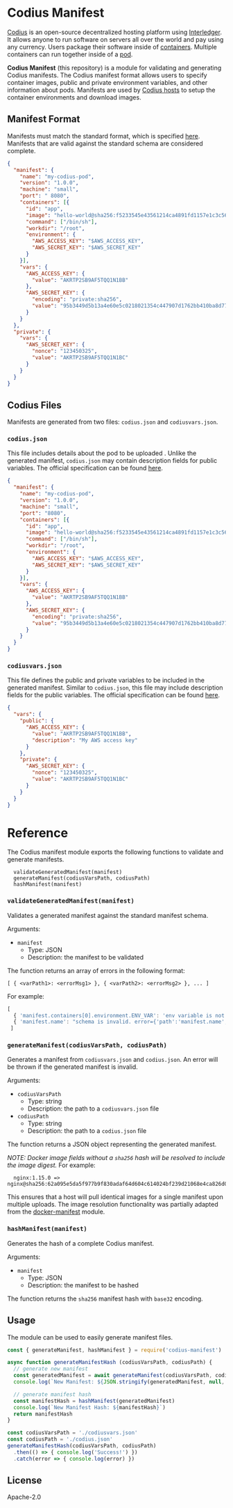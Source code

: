 # Codius Manifest

[Codius](https://codius.org) is an open-source decentralized hosting platform using [Interledger](https://interledger.org). It allows anyone to run software on servers all over the world and pay using any currency. Users package their software inside of [containers](https://www.docker.com/what-container). Multiple containers can run together inside of a [pod](https://kubernetes.io/docs/concepts/workloads/pods/pod/).

**Codius Manifest** (this repository) is a module for validating and generating Codius manifests.
The Codius manifest format allows users to specify container images, public and
private environment variables, and other information about pods. Manifests are used
by [Codius hosts](https://github.com/codius/codiusd) to setup the container environments and download images.

## Manifest Format
Manifests must match the standard format, which is specified [here](https://github.com/codius/manifest/blob/master/schemas/GeneratedManifestSpec.json).
Manifests that are valid against the standard schema are considered complete.
```json
{
  "manifest": {
    "name": "my-codius-pod",
    "version": "1.0.0",
    "machine": "small",
    "port": " 8080",
    "containers": [{
      "id": "app",
      "image": "hello-world@sha256:f5233545e43561214ca4891fd1157e1c3c563316ed8e237750d59bde73361e77",
      "command": ["/bin/sh"],
      "workdir": "/root",
      "environment": {
        "AWS_ACCESS_KEY": "$AWS_ACCESS_KEY",
        "AWS_SECRET_KEY": "$AWS_SECRET_KEY"
      }
    }],
    "vars": {
      "AWS_ACCESS_KEY": {
        "value": "AKRTP2SB9AF5TQQ1N1BB"
      },
      "AWS_SECRET_KEY": {
        "encoding": "private:sha256",
        "value": "95b3449d5b13a4e60e5c0218021354c447907d1762bb410ba8d776bfaa1a3faf"
      }
    }
  },
  "private": {
    "vars": {
      "AWS_SECRET_KEY": {
        "nonce": "123450325",
        "value": "AKRTP2SB9AF5TQQ1N1BC"
      }
    }
  }
}
```

## Codius Files
Manifests are generated from two files: `codius.json` and `codiusvars.json`.
### `codius.json`
This file includes details about the pod to be uploaded . Unlike the generated manifest, `codius.json`
may contain description fields for public variables. The official specification can be found
[here](https://github.com/codius/manifest/blob/master/schemas/CodiusSpec.json).
```json
{
  "manifest": {
    "name": "my-codius-pod",
    "version": "1.0.0",
    "machine": "small",
    "port": "8080",
    "containers": [{
      "id": "app",
      "image": "hello-world@sha256:f5233545e43561214ca4891fd1157e1c3c563316ed8e237750d59bde73361e77",
      "command": ["/bin/sh"],
      "workdir": "/root",
      "environment": {
        "AWS_ACCESS_KEY": "$AWS_ACCESS_KEY",
        "AWS_SECRET_KEY": "$AWS_SECRET_KEY"
      }
    }],
    "vars": {
      "AWS_ACCESS_KEY": {
        "value": "AKRTP2SB9AF5TQQ1N1BB"
      },
      "AWS_SECRET_KEY": {
        "encoding": "private:sha256",
        "value": "95b3449d5b13a4e60e5c0218021354c447907d1762bb410ba8d776bfaa1a3faf"
      }
    }
  }
}
```

### `codiusvars.json`
This file defines the public and private variables to be included in the
generated manifest. Similar to `codius.json`, this file may include description
fields for the public variables. The official specification can be found
[here](https://github.com/codius/manifest/blob/master/schemas/CodiusVarsSpec.json).
```json
{
  "vars": {
    "public": {
      "AWS_ACCESS_KEY": {
        "value": "AKRTP2SB9AF5TQQ1N1BB",
        "description": "My AWS access key"
      }
    },
    "private": {
      "AWS_SECRET_KEY": {
        "nonce": "123450325",
        "value": "AKRTP2SB9AF5TQQ1N1BC"
      }
    }
  }
}
```
# Reference
The Codius manifest module exports the following functions to validate and generate manifests.
```
  validateGeneratedManifest(manifest)
  generateManifest(codiusVarsPath, codiusPath)
  hashManifest(manifest)
 ```

### `validateGeneratedManifest(manifest)`
Validates a generated manifest against the standard manifest schema.

Arguments:
* `manifest`
  * Type: JSON
  * Description: the manifest to be validated

The function returns an array of errors in the following format:

`[ { <varPath1>: <errorMsg1> }, { <varPath2>: <errorMsg2> }, ... ]`

For example:
```js
[
  { 'manifest.containers[0].environment.ENV_VAR': 'env variable is not defined within manifest.vars.' },
  { 'manifest.name': "schema is invalid. error={'path':'manifest.name','keyword':'required'}" }
 ]
```

### `generateManifest(codiusVarsPath, codiusPath)`
Generates a manifest from `codiusvars.json` and `codius.json`. An error will be
thrown if the generated manifest is invalid.

Arguments:
* `codiusVarsPath`
  * Type: string
  * Description: the path to a `codiusvars.json` file
* `codiusPath`
  * Type: string
  * Description: the path to a `codius.json` file

The function returns a JSON object representing the generated manifest.

*NOTE: Docker image fields without a `sha256` hash will be resolved to include the image digest.* For example:
```text
  nginx:1.15.0 => nginx@sha256:62a095e5da5f977b9f830adaf64d604c614024bf239d21068e4ca826d0d629a4
```
This ensures that a host will pull identical images for a single manifest upon multiple uploads.
The image resolution functionality was partially adapted from the [docker-manifest](https://github.com/bmonty/docker-manifest) module.

### `hashManifest(manifest)`
Generates the hash of a complete Codius manifest.

Arguments:
* `manifest`
  * Type: JSON
  * Description: the manifest to be hashed

The function returns the `sha256` manifest hash with `base32` encoding.

## Usage
The module can be used to easily generate manifest files.
```js
const { generateManifest, hashManifest } = require('codius-manifest')

async function generateManifestHash (codiusVarsPath, codiusPath) {
  // generate new manifest
  const generatedManifest = await generateManifest(codiusVarsPath, codiusPath)
  console.log(`New Manifest: ${JSON.stringify(generatedManifest, null, 2)}`)

  // generate manifest hash
  const manifestHash = hashManifest(generatedManifest)
  console.log(`New Manifest Hash: ${manifestHash}`)
  return manifestHash
}

const codiusVarsPath = './codiusvars.json'
const codiusPath = './codius.json'
generateManifestHash(codiusVarsPath, codiusPath)
  .then(() => { console.log('Success!') })
  .catch(error => { console.log(error) })
```

## License

Apache-2.0

